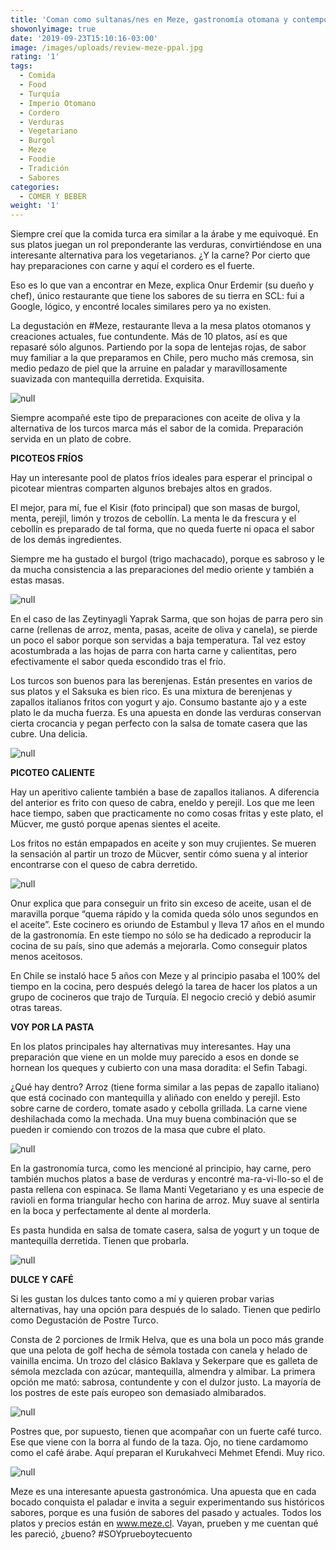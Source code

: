 ```yaml
---
title: 'Coman como sultanas/nes en Meze, gastronomía otomana y contemporánea'
showonlyimage: true
date: '2019-09-23T15:10:16-03:00'
image: /images/uploads/review-meze-ppal.jpg
rating: '1'
tags:
  - Comida
  - Food
  - Turquía
  - Imperio Otomano
  - Cordero
  - Verduras
  - Vegetariano
  - Burgol
  - Meze
  - Foodie
  - Tradición
  - Sabores
categories:
  - COMER Y BEBER
weight: '1'
---
```

Siempre creí que la comida turca era similar a la árabe y me equivoqué. En sus platos juegan un rol preponderante las verduras, convirtiéndose en una interesante alternativa para los vegetarianos. ¿Y la carne? Por cierto que hay preparaciones con carne y aquí el cordero es el fuerte.

<!--more-->

Eso es lo que van a encontrar en Meze, explica Onur Erdemir (su dueño y chef), único restaurante que tiene los sabores de su tierra en SCL: fui a Google, lógico, y encontré locales similares pero ya no existen.

La degustación en #Meze, restaurante lleva a la mesa platos otomanos y creaciones actuales, fue contundente. Más de 10 platos, así es que repasaré sólo algunos. Partiendo por la sopa de lentejas rojas, de sabor muy familiar a la que preparamos en Chile, pero mucho más cremosa, sin medio pedazo de piel que la arruine en paladar y maravillosamente suavizada con mantequilla derretida. Exquisita.

![null](/images/uploads/review-meze-sopa.jpg)

Siempre acompañé este tipo de preparaciones con aceite de oliva y la alternativa de los turcos marca más el sabor de la comida. Preparación servida en un plato de cobre.

**PICOTEOS FRÍOS**

Hay un interesante pool de platos fríos ideales para esperar el principal o picotear mientras comparten algunos brebajes altos en grados. 

El mejor, para mí, fue el Kisir (foto principal) que son masas de burgol, menta, perejil, limón y trozos de cebollín. La menta le da frescura y el cebollín es preparado de tal forma, que no queda fuerte ni opaca el sabor de los demás ingredientes. 

Siempre me ha gustado el burgol (trigo machacado), porque es sabroso y le da mucha consistencia a las preparaciones del medio oriente y también a estas masas. 

![null](/images/uploads/review-meze-hojitas.jpg)

En el caso de las Zeytinyagli Yaprak Sarma, que son hojas de parra pero sin carne (rellenas de arroz, menta, pasas, aceite de oliva y canela), se pierde un poco el sabor porque son servidas a baja temperatura. Tal vez estoy acostumbrada a las hojas de parra con harta carne y calientitas, pero efectivamente el sabor queda escondido tras el frío.

Los turcos son buenos para las berenjenas. Están presentes en varios de sus platos y el Saksuka es bien rico. Es una mixtura de berenjenas y zapallos italianos fritos con yogurt y ajo. Consumo bastante ajo y a este plato le da mucha fuerza. Es una apuesta en donde las verduras conservan cierta crocancia y pegan perfecto con la salsa de tomate casera que las cubre. Una delicia.

![null](/images/uploads/review-meze-saksuka.jpg)

**PICOTEO CALIENTE**

Hay un aperitivo caliente también a base de zapallos italianos. A diferencia del anterior es frito con queso de cabra, eneldo y perejil. Los que me leen hace tiempo, saben que practicamente no como cosas fritas y este plato, el Mücver, me gustó porque apenas sientes el aceite.

Los fritos no están empapados en aceite y son muy crujientes. Se mueren la sensación al partir un trozo de Mücver, sentir cómo suena y al interior encontrarse con el queso de cabra derretido.

![null](/images/uploads/review-meze-mucver.jpg)

Onur explica que para conseguir un frito sin exceso de aceite, usan el de maravilla porque “quema rápido y la comida queda sólo unos segundos en el aceite”. Este cocinero es oriundo de Estambul y lleva 17 años en el mundo de la gastronomía. En este tiempo no sólo se ha dedicado a reproducir la cocina de su país, sino que además a mejorarla. Como conseguir platos menos aceitosos.

En Chile se instaló hace 5 años con Meze y al principio pasaba el 100% del tiempo en la cocina, pero después delegó la tarea de hacer los platos a un grupo de cocineros que trajo de Turquía. El negocio creció y debió asumir otras tareas.

**VOY POR LA PASTA**

En los platos principales hay alternativas muy interesantes. Hay una preparación que viene en un molde muy parecido a esos en donde se hornean los queques y cubierto con una masa doradita: el Sefin Tabagi.

¿Qué hay dentro? Arroz (tiene forma similar a las pepas de zapallo italiano) que está cocinado con mantequilla y aliñado con eneldo y perejil. Esto sobre carne de cordero, tomate asado y cebolla grillada. La carne viene deshilachada como la mechada. Una muy buena combinación que se pueden ir comiendo con trozos de la masa que cubre el plato. 

![null](/images/uploads/review-meze-sefin.jpg)

En la gastronomía turca, como les mencioné al principio, hay carne, pero también muchos platos a base de verduras y encontré ma-ra-vi-llo-so el de pasta rellena con espinaca. Se llama Manti Vegetariano y es una especie de ravioli en forma triangular hecho con harina de arroz. Muy suave al sentirla en la boca y perfectamente al dente al morderla.

Es pasta hundida en salsa de tomate casera, salsa de yogurt y un toque de mantequilla derretida. Tienen que probarla.

![null](/images/uploads/review-meze-manti.jpg)

**DULCE Y CAFÉ**

Si les gustan los dulces tanto como a mí y quieren probar varias alternativas, hay una opción para después de lo salado. Tienen que pedirlo como Degustación de Postre Turco.

Consta de 2 porciones de Irmik Helva, que es una bola un poco más grande que una pelota de golf hecha de sémola tostada con canela y helado de vainilla encima. Un trozo del clásico Baklava y Sekerpare que es galleta de sémola mezclada con azúcar, mantequilla, almendra y almibar. La primera opción me mató: sabrosa, contundente y con el dulzor justo. La mayoría de los postres de este país europeo son demasiado almibarados.

![null](/images/uploads/review-meze-postres.jpg)

Postres que, por supuesto, tienen que acompañar con un fuerte café turco. Ese que viene con la borra al fundo de la taza. Ojo, no tiene cardamomo como el café árabe. Aquí preparan el Kurukahveci Mehmet Efendi. Muy rico.

![null](/images/uploads/review-meze-cafe-.jpg)

Meze es una interesante apuesta gastronómica. Una apuesta que en cada bocado conquista el paladar e invita a seguir experimentando sus históricos sabores, porque es una fusión de sabores del pasado y actuales. Todos los platos y precios están en www.meze.cl. Vayan, prueben y me cuentan qué les pareció, ¿bueno? #SOYprueboytecuento
